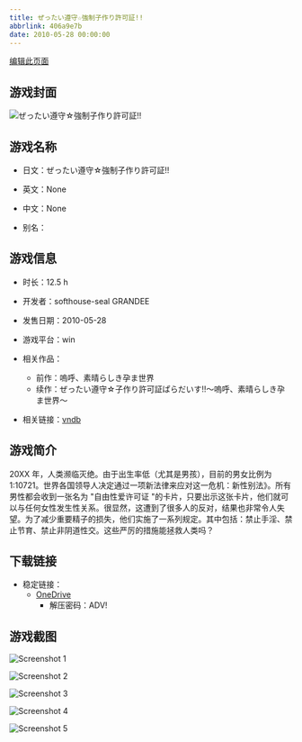 ```yaml
---
title: ぜったい遵守☆強制子作り許可証!!
abbrlink: 406a9e7b
date: 2010-05-28 00:00:00
---
```

[编辑此页面](https://github.com/ACG-3/ADV3-source/blob/main/source/_posts/games/%E3%81%9C%E3%81%A3%E3%81%9F%E3%81%84%E9%81%B5%E5%AE%88%E2%98%86%E5%BC%B7%E5%88%B6%E5%AD%90%E4%BD%9C%E3%82%8A%E8%A8%B1%E5%8F%AF%E8%A8%BC%21%21.md)

## 游戏封面

![ぜったい遵守☆強制子作り許可証!!](https://pan.timero.xyz/d/onedrive/img_lib_001/%E3%81%9C%E3%81%A3%E3%81%9F%E3%81%84%E9%81%B5%E5%AE%88%E2%98%86%E5%BC%B7%E5%88%B6%E5%AD%90%E4%BD%9C%E3%82%8A%E8%A8%B1%E5%8F%AF%E8%A8%BC%21%21_cover.avif)


## 游戏名称

- 日文：ぜったい遵守☆強制子作り許可証!!
- 英文：None
- 中文：None

- 别名：


## 游戏信息

- 时长：12.5 h
- 开发者：softhouse-seal GRANDEE
- 发售日期：2010-05-28
- 游戏平台：win
- 相关作品：
   - 前作：嗚呼、素晴らしき孕ま世界
   - 续作：ぜったい遵守☆子作り許可証ぱらだいす!!～嗚呼、素晴らしき孕ま世界～

- 相关链接：[vndb](https://vndb.org/v4038)


## 游戏简介

20XX 年，人类濒临灭绝。由于出生率低（尤其是男孩），目前的男女比例为 1:10721。世界各国领导人决定通过一项新法律来应对这一危机：新性别法》。所有男性都会收到一张名为 "自由性爱许可证 "的卡片，只要出示这张卡片，他们就可以与任何女性发生性关系。很显然，这遭到了很多人的反对，结果也非常令人失望。为了减少重要精子的损失，他们实施了一系列规定。其中包括：禁止手淫、禁止节育、禁止非阴道性交。这些严厉的措施能拯救人类吗？




## 下载链接

- 稳定链接：
    - [OneDrive](https://pan.timero.xyz/onedrive/adv_lib_001/%E3%81%9C%E3%81%A3%E3%81%9F%E3%81%84%E9%81%B5%E5%AE%88%E2%98%86%E5%BC%B7%E5%88%B6%E5%AD%90%E4%BD%9C%E3%82%8A%E8%A8%B1%E5%8F%AF%E8%A8%BC%21%21)
        - 解压密码：ADV!



## 游戏截图


![Screenshot 1](https://pan.timero.xyz/d/onedrive/img_lib_001/%E3%81%9C%E3%81%A3%E3%81%9F%E3%81%84%E9%81%B5%E5%AE%88%E2%98%86%E5%BC%B7%E5%88%B6%E5%AD%90%E4%BD%9C%E3%82%8A%E8%A8%B1%E5%8F%AF%E8%A8%BC%21%21_Screenshot_1.avif)

![Screenshot 2](https://pan.timero.xyz/d/onedrive/img_lib_001/%E3%81%9C%E3%81%A3%E3%81%9F%E3%81%84%E9%81%B5%E5%AE%88%E2%98%86%E5%BC%B7%E5%88%B6%E5%AD%90%E4%BD%9C%E3%82%8A%E8%A8%B1%E5%8F%AF%E8%A8%BC%21%21_Screenshot_2.avif)

![Screenshot 3](https://pan.timero.xyz/d/onedrive/img_lib_001/%E3%81%9C%E3%81%A3%E3%81%9F%E3%81%84%E9%81%B5%E5%AE%88%E2%98%86%E5%BC%B7%E5%88%B6%E5%AD%90%E4%BD%9C%E3%82%8A%E8%A8%B1%E5%8F%AF%E8%A8%BC%21%21_Screenshot_3.avif)

![Screenshot 4](https://pan.timero.xyz/d/onedrive/img_lib_001/%E3%81%9C%E3%81%A3%E3%81%9F%E3%81%84%E9%81%B5%E5%AE%88%E2%98%86%E5%BC%B7%E5%88%B6%E5%AD%90%E4%BD%9C%E3%82%8A%E8%A8%B1%E5%8F%AF%E8%A8%BC%21%21_Screenshot_4.avif)

![Screenshot 5](https://pan.timero.xyz/d/onedrive/img_lib_001/%E3%81%9C%E3%81%A3%E3%81%9F%E3%81%84%E9%81%B5%E5%AE%88%E2%98%86%E5%BC%B7%E5%88%B6%E5%AD%90%E4%BD%9C%E3%82%8A%E8%A8%B1%E5%8F%AF%E8%A8%BC%21%21_Screenshot_5.avif)

